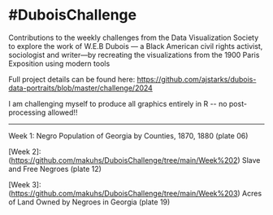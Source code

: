 # #DuboisChallenge
Contributions to the weekly challenges from the Data Visualization Society to explore the work of W.E.B Dubois — a Black American civil rights activist, sociologist and writer—by recreating the visualizations from the 1900 Paris Exposition using modern tools

Full project details can be found here: 
https://github.com/ajstarks/dubois-data-portraits/blob/master/challenge/2024 

I am challenging myself to produce all graphics entirely in R --  no post-processing allowed!! 
_______________________________________________________________________________________________________

Week 1: Negro Population of Georgia by Counties, 1870, 1880 (plate 06)

[Week 2]:(https://github.com/makuhs/DuboisChallenge/tree/main/Week%202) Slave and Free Negroes (plate 12)

[Week 3]:(https://github.com/makuhs/DuboisChallenge/tree/main/Week%203) Acres of Land Owned by Negroes in Georgia (plate 19)

